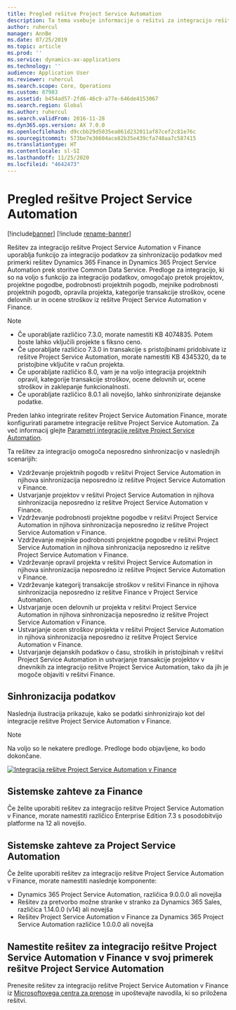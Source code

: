 ```yaml
---
title: Pregled rešitve Project Service Automation
description: Ta tema vsebuje informacije o rešitvi za integracijo rešitve Dynamics 365 Project Service Automation v Dynamics 365 Finance.
author: ruhercul
manager: AnnBe
ms.date: 07/25/2019
ms.topic: article
ms.prod: ''
ms.service: dynamics-ax-applications
ms.technology: ''
audience: Application User
ms.reviewer: ruhercul
ms.search.scope: Core, Operations
ms.custom: 87983
ms.assetid: b454ad57-2fd6-46c9-a77e-646de4153067
ms.search.region: Global
ms.author: ruhercul
ms.search.validFrom: 2016-11-28
ms.dyn365.ops.version: AX 7.0.0
ms.openlocfilehash: d9ccbb29d5035ea061d232011af87cef2c81e76c
ms.sourcegitcommit: 573be7e36604ace82b35e439cfa748aa7c587415
ms.translationtype: HT
ms.contentlocale: sl-SI
ms.lasthandoff: 11/25/2020
ms.locfileid: "4642473"
---
```

# <a name="project-service-automation-overview"></a>Pregled rešitve Project Service Automation

[!include[banner](../includes/banner.md)]
[!include [rename-banner](~/includes/cc-data-platform-banner.md)]

Rešitev za integracijo rešitve Project Service Automation v Finance uporablja funkcijo za integracijo podatkov za sinhronizacijo podatkov med primerki rešitev Dynamics 365 Finance in Dynamics 365 Project Service Automation prek storitve Common Data Service. Predloge za integracijo, ki so na voljo s funkcijo za integracijo podatkov, omogočajo pretok projektov, projektne pogodbe, podrobnosti projektnih pogodb, mejnike podrobnosti projektnih pogodb, opravila projekta, kategorije transakcije stroškov, ocene delovnih ur in ocene stroškov iz rešitve Project Service Automation v Finance.

> [!NOTE]
> - Če uporabljate različico 7.3.0, morate namestiti KB 4074835. Potem boste lahko vključili projekte s fiksno ceno.
> - Če uporabljate različico 7.3.0 in transakcije s pristojbinami pridobivate iz rešitve Project Service Automation, morate namestiti KB 4345320, da te pristojbine vključite v račun projekta.
> - Če uporabljate različico 8.0, vam je na voljo integracija projektnih opravil, kategorije transakcije stroškov, ocene delovnih ur, ocene stroškov in zaklepanje funkcionalnosti.
> - Če uporabljate različico 8.0.1 ali novejšo, lahko sinhronizirate dejanske podatke.

Preden lahko integrirate rešitev Project Service Automation Finance, morate konfigurirati parametre integracije rešitve Project Service Automation. Za več informacij glejte [Parametri integracije rešitve Project Service Automation](PSA-parameters.md).

Ta rešitev za integracijo omogoča neposredno sinhronizacijo v naslednjih scenarijih:

- Vzdrževanje projektnih pogodb v rešitvi Project Service Automation in njihova sinhronizacija neposredno iz rešitve Project Service Automation v Finance.
- Ustvarjanje projektov v rešitvi Project Service Automation in njihova sinhronizacija neposredno iz rešitve Project Service Automation v Finance.
- Vzdrževanje podrobnosti projektne pogodbe v rešitvi Project Service Automation in njihova sinhronizacija neposredno iz rešitve Project Service Automation v Finance.
- Vzdrževanje mejnike podrobnosti projektne pogodbe v rešitvi Project Service Automation in njihova sinhronizacija neposredno iz rešitve Project Service Automation v Finance.
- Vzdrževanje opravil projekta v rešitvi Project Service Automation in njihova sinhronizacija neposredno iz rešitve Project Service Automation v Finance.
- Vzdrževanje kategorij transakcije stroškov v rešitvi Finance in njihova sinhronizacija neposredno iz rešitve Finance v Project Service Automation.
- Ustvarjanje ocen delovnih ur projekta v rešitvi Project Service Automation in njihova sinhronizacija neposredno iz rešitve Project Service Automation v Finance.
- Ustvarjanje ocen stroškov projekta v rešitvi Project Service Automation in njihova sinhronizacija neposredno iz rešitve Project Service Automation v Finance.
- Ustvarjanje dejanskih podatkov o času, stroških in pristojbinah v rešitvi Project Service Automation in ustvarjanje transakcije projektov v dnevnikih za integracijo rešitve Project Service Automation, tako da jih je mogoče objaviti v rešitvi Finance.

## <a name="data-synchronization"></a>Sinhronizacija podatkov

Naslednja ilustracija prikazuje, kako se podatki sinhronizirajo kot del integracije rešitve Project Service Automation v Finance.

> [!NOTE]
> Na voljo so le nekatere predloge. Predloge bodo objavljene, ko bodo dokončane.

[![Integracija rešitve Project Service Automation v Finance](./media/PSA-integration.png)](./media/PSA-integration.png)

## <a name="system-requirements-for-finance"></a>Sistemske zahteve za Finance

Če želite uporabiti rešitev za integracijo rešitve Project Service Automation v Finance, morate namestiti različico Enterprise Edition 7.3 s posodobitvijo platforme na 12 ali novejšo.

## <a name="system-requirements-for-project-service-automation"></a>Sistemske zahteve za Project Service Automation

Če želite uporabiti rešitev za integracijo rešitve Project Service Automation v Finance, morate namestiti naslednje komponente:

- Dynamics 365 Project Service Automation, različica 9.0.0.0 ali novejša
- Rešitev za pretvorbo možne stranke v stranko za Dynamics 365 Sales, različica 1.14.0.0 (v14) ali novejša
- Rešitev Project Service Automation v Finance za Dynamics 365 Project Service Automation različice 1.0.0.0 ali novejša

## <a name="install-the-project-service-automation-to-finance-integration-solution-in-your-project-service-automation-instance"></a>Namestite rešitev za integracijo rešitve Project Service Automation v Finance v svoj primerek rešitve Project Service Automation

Prenesite rešitev za integracijo rešitve Project Service Automation v Finance iz [Microsoftovega centra za prenose](https://www.microsoft.com/download/details.aspx?id=57016) in upoštevajte navodila, ki so priložena rešitvi.
